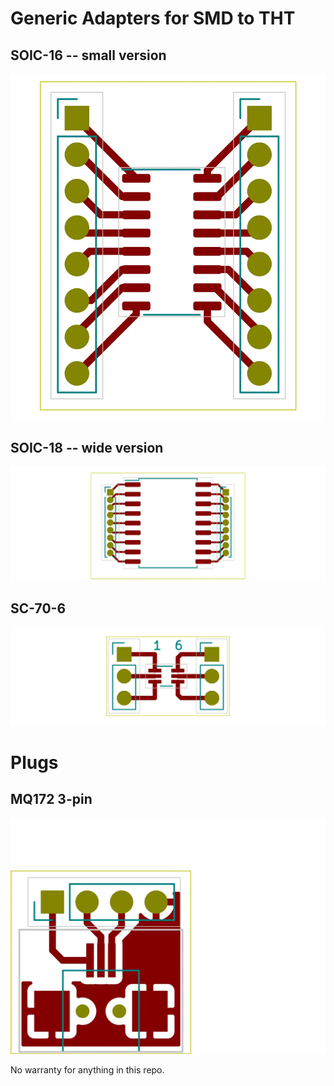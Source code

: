 # Generic Adapters for SMD to THT

## SOIC-16 -- small version
![](./SOIC-16/SOIC-16-brd.webp)
## SOIC-18 -- wide version
![](./SO-18-WIDE/SO-18-WIDE-brd.webp)

## SC-70-6
![](./SC-70-6/SC-70-6-brd.webp)

# Plugs
## MQ172 3-pin
![](./MQ172/MQ172-brd.webp)

No warranty for anything in this repo.
